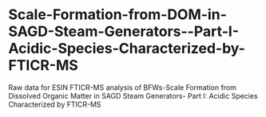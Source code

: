 # Scale-Formation-from-DOM-in-SAGD-Steam-Generators--Part-I-Acidic-Species-Characterized-by-FTICR-MS
Raw data for ESIN FTICR-MS analysis of BFWs-Scale Formation from Dissolved Organic Matter in SAGD Steam Generators- Part I: Acidic Species Characterized by FTICR-MS
